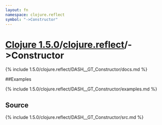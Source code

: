 ```yaml
---
layout: fn
namespace: clojure.reflect
symbol: "->Constructor"
---
```


# [Clojure 1.5.0](../../)/[clojure.reflect](../)/->Constructor

{% include 1.5.0/clojure.reflect/DASH__GT_Constructor/docs.md %}

##Examples

{% include 1.5.0/clojure.reflect/DASH__GT_Constructor/examples.md %}
## Source
{% include 1.5.0/clojure.reflect/DASH__GT_Constructor/src.md %}


